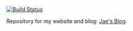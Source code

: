 [![Build Status](https://travis-ci.org/jkim-/jaeblog.svg?branch=master)](https://travis-ci.org/jkim-/jaeblog)

Repository for my website and blog: [Jae's Blog](https://www.jaehongkim.xyz).
